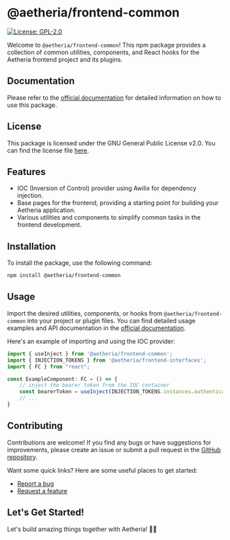 # @aetheria/frontend-common

[![License: GPL-2.0](https://img.shields.io/badge/License-GPL--2.0-blue.svg)](https://github.com/override-sh/aetheria-frontend/blob/main/LICENSE)

Welcome to `@aetheria/frontend-common`! This npm package provides a collection of common utilities, components, and
React hooks for the Aetheria frontend project and its plugins.

## Documentation

Please refer to the [official documentation](https://aetheria-docs.override.sh/packages/frontend-common) for detailed
information on how to use this package.

## License

This package is licensed under the GNU General Public License v2.0. You can find the license
file [here](https://github.com/override-sh/aetheria-frontend/blob/main/LICENSE).

## Features

- IOC (Inversion of Control) provider using Awilix for dependency injection.
- Base pages for the frontend, providing a starting point for building your Aetheria application.
- Various utilities and components to simplify common tasks in the frontend development.

## Installation

To install the package, use the following command:

```bash
npm install @aetheria/frontend-common
```

## Usage

Import the desired utilities, components, or hooks from `@aetheria/frontend-common` into your project or plugin files.
You can find detailed usage examples and API documentation in the
[official documentation](https://aetheria-docs.override.sh/packages/frontend-common).

Here's an example of importing and using the IOC provider:

```typescript
import { useInject } from '@aetheria/frontend-common';
import { INJECTION_TOKENS } from '@aetheria/frontend-interfaces';
import { FC } from "react";

const ExampleComponent: FC = () => {
	// inject the bearer token from the IOC container
	const bearerToken = useInject(INJECTION_TOKENS.instances.authentication_token);
	// ...
}
```

## Contributing

Contributions are welcome! If you find any bugs or have suggestions for improvements, please create an issue or submit a
pull request in the [GitHub repository](https://github.com/override-sh/aetheria-frontend).

Want some quick links? Here are some useful places to get started:

- [Report a bug](https://github.com/override-sh/aetheria-frontend/issues/new?assignees=&labels=bug&projects=&template=bug_report.md&title=%5B%40aetheria%2Ffrontend-common%5D%20BUG_TITLE)
- [Request a feature](https://github.com/override-sh/aetheria-frontend/issues/new?assignees=&labels=enhancement&projects=&template=feature_request.md&title=%5B%40aetheria%2Ffrontend-common%5D%20FEATURE_TITLE)

## Let's Get Started!

Let's build amazing things together with Aetheria! 🚀🌟
